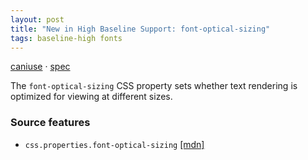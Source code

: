 ```yaml
---
layout: post
title: "New in High Baseline Support: font-optical-sizing"
tags: baseline-high fonts
---
```


[caniuse](https://caniuse.com/?search=font-optical-sizing) · [spec](https://drafts.csswg.org/css-fonts-4/#font-optical-sizing-def)

The `font-optical-sizing` CSS property sets whether text rendering is optimized for viewing at different sizes.

### Source features

- ``css.properties.font-optical-sizing`` [[mdn]](https://developer.mozilla.org/en-US/search?q=css.properties.font-optical-sizing)
